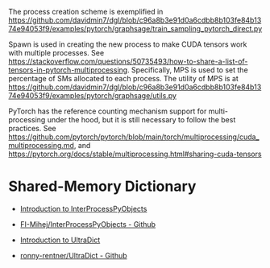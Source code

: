 The process creation scheme is exemplified in https://github.com/davidmin7/dgl/blob/c96a8b3e91d0a6cdbb8b103fe84b1374e94053f9/examples/pytorch/graphsage/train_sampling_pytorch_direct.py

Spawn is used in creating the new process to make CUDA tensors work with multiple processes. See https://stackoverflow.com/questions/50735493/how-to-share-a-list-of-tensors-in-pytorch-multiprocessing.
Specifically, MPS is used to set the percentage of SMs allocated to each process. The utility of MPS is at https://github.com/davidmin7/dgl/blob/c96a8b3e91d0a6cdbb8b103fe84b1374e94053f9/examples/pytorch/graphsage/utils.py

PyTorch has the reference counting mechanism support for multi-processing under the hood, but it is still necessary to follow the best practices. See https://github.com/pytorch/pytorch/blob/main/torch/multiprocessing/cuda_multiprocessing.md, and https://pytorch.org/docs/stable/multiprocessing.html#sharing-cuda-tensors

# Shared-Memory Dictionary

* [Introduction to InterProcessPyObjects](https://discuss.python.org/t/introducing-my-library-to-share-objects-across-processes/53326)
* [FI-Mihej/InterProcessPyObjects - Github](https://github.com/FI-Mihej/InterProcessPyObjects)

* [Introduction to UltraDict](https://www.reddit.com/r/Python/comments/tccpze/ultradict_python_dictionary_that_uses_shared/)
* [ronny-rentner/UltraDict - Github](https://github.com/ronny-rentner/UltraDict/blob/main/UltraDict.py)